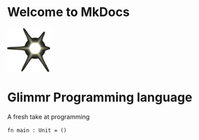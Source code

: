 # Welcome to MkDocs

<div id="logo">
    <img src="images/light.png" width="20%">
    <div id="inner">
        <h1> Glimmr Programming language</h1>
        <p>A fresh take at programming </p>
    </div>
</div>


```glimmr
fn main : Unit = ()
```